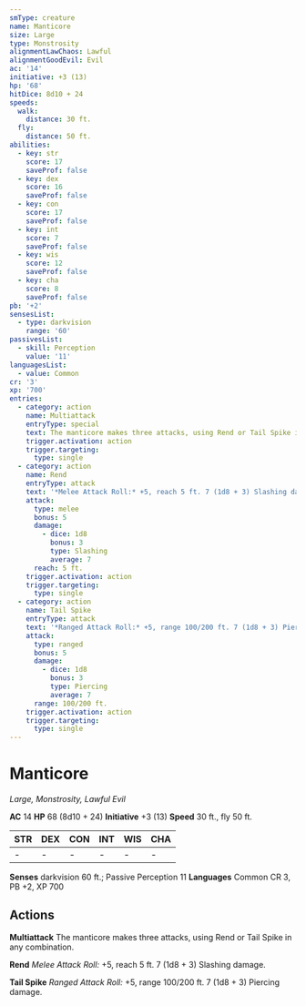 ```yaml
---
smType: creature
name: Manticore
size: Large
type: Monstrosity
alignmentLawChaos: Lawful
alignmentGoodEvil: Evil
ac: '14'
initiative: +3 (13)
hp: '68'
hitDice: 8d10 + 24
speeds:
  walk:
    distance: 30 ft.
  fly:
    distance: 50 ft.
abilities:
  - key: str
    score: 17
    saveProf: false
  - key: dex
    score: 16
    saveProf: false
  - key: con
    score: 17
    saveProf: false
  - key: int
    score: 7
    saveProf: false
  - key: wis
    score: 12
    saveProf: false
  - key: cha
    score: 8
    saveProf: false
pb: '+2'
sensesList:
  - type: darkvision
    range: '60'
passivesList:
  - skill: Perception
    value: '11'
languagesList:
  - value: Common
cr: '3'
xp: '700'
entries:
  - category: action
    name: Multiattack
    entryType: special
    text: The manticore makes three attacks, using Rend or Tail Spike in any combination.
    trigger.activation: action
    trigger.targeting:
      type: single
  - category: action
    name: Rend
    entryType: attack
    text: '*Melee Attack Roll:* +5, reach 5 ft. 7 (1d8 + 3) Slashing damage.'
    attack:
      type: melee
      bonus: 5
      damage:
        - dice: 1d8
          bonus: 3
          type: Slashing
          average: 7
      reach: 5 ft.
    trigger.activation: action
    trigger.targeting:
      type: single
  - category: action
    name: Tail Spike
    entryType: attack
    text: '*Ranged Attack Roll:* +5, range 100/200 ft. 7 (1d8 + 3) Piercing damage.'
    attack:
      type: ranged
      bonus: 5
      damage:
        - dice: 1d8
          bonus: 3
          type: Piercing
          average: 7
      range: 100/200 ft.
    trigger.activation: action
    trigger.targeting:
      type: single
---
```


# Manticore
*Large, Monstrosity, Lawful Evil*

**AC** 14
**HP** 68 (8d10 + 24)
**Initiative** +3 (13)
**Speed** 30 ft., fly 50 ft.

| STR | DEX | CON | INT | WIS | CHA |
| --- | --- | --- | --- | --- | --- |
| - | - | - | - | - | - |

**Senses** darkvision 60 ft.; Passive Perception 11
**Languages** Common
CR 3, PB +2, XP 700

## Actions

**Multiattack**
The manticore makes three attacks, using Rend or Tail Spike in any combination.

**Rend**
*Melee Attack Roll:* +5, reach 5 ft. 7 (1d8 + 3) Slashing damage.

**Tail Spike**
*Ranged Attack Roll:* +5, range 100/200 ft. 7 (1d8 + 3) Piercing damage.
